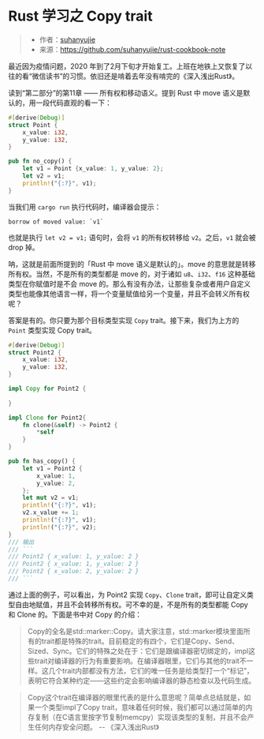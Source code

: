 # Rust 学习之 Copy trait
>* 作者：[suhanyujie](https://github.com/suhanyujie)
>* 来源：https://github.com/suhanyujie/rust-cookbook-note

最近因为疫情问题，2020 年到了2月下旬才开始复工。上班在地铁上又恢复了以往的看“微信读书”的习惯。依旧还是啃着去年没有啃完的《深入浅出Rust》。

读到“第二部分”的第11章 —— 所有权和移动语义。提到 Rust 中 move 语义是默认的，用一段代码直观的看一下：

```rust
#[derive(Debug)]
struct Point {
    x_value: i32,
    y_value: i32,
}

pub fn no_copy() {
    let v1 = Point {x_value: 1, y_value: 2};
    let v2 = v1;
    println!("{:?}", v1);
}
```

当我们用 `cargo run` 执行代码时，编译器会提示：

```
borrow of moved value: `v1`
```

也就是执行 `let v2 = v1;` 语句时，会将 `v1` 的所有权转移给 `v2`。之后，`v1` 就会被 drop 掉。

呐，这就是前面所提到的「Rust 中 move 语义是默认的」。move 的意思就是转移所有权。当然，不是所有的类型都是 move 的，对于诸如 `u8`、`i32`、`f16` 这种基础类型在你赋值时是不会 move 的。那么有没有办法，让那些复杂或者用户自定义类型也能像其他语言一样，将一个变量赋值给另一个变量，并且不会转义所有权呢？

答案是有的。你只要为那个目标类型实现 `Copy` trait。接下来，我们为上方的 `Point` 类型实现 Copy trait。

```rust
#[derive(Debug)]
struct Point2 {
    x_value: i32,
    y_value: i32,
}

impl Copy for Point2 {
   
}

impl Clone for Point2{
    fn clone(&self) -> Point2 {
        *self
    }
}

pub fn has_copy() {
    let v1 = Point2 {
        x_value: 1,
        y_value: 2,
    };
    let mut v2 = v1;
    println!("{:?}", v1);
    v2.x_value += 1;
    println!("{:?}", v1);
    println!("{:?}", v2);
}
/// 输出
/// ```
/// Point2 { x_value: 1, y_value: 2 }
/// Point2 { x_value: 1, y_value: 2 }
/// Point2 { x_value: 2, y_value: 2 }
/// ```
```

通过上面的例子，可以看出，为 Point2 实现 `Copy`、`Clone` trait，即可让自定义类型自由地赋值，并且不会转移所有权。可不幸的是，不是所有的类型都能 Copy 和 Clone 的。下面是书中对 Copy 的介绍：
>Copy的全名是std::marker::Copy。请大家注意，std::marker模块里面所有的trait都是特殊的trait。目前稳定的有四个，它们是Copy、Send、Sized、Sync。它们的特殊之处在于：它们是跟编译器密切绑定的，impl这些trait对编译器的行为有重要影响。在编译器眼里，它们与其他的trait不一样。这几个trait内部都没有方法，它们的唯一任务是给类型打一个“标记”，表明它符合某种约定——这些约定会影响编译器的静态检查以及代码生成。

>Copy这个trait在编译器的眼里代表的是什么意思呢？简单点总结就是，如果一个类型impl了Copy trait，意味着任何时候，我们都可以通过简单的内存复制（在C语言里按字节复制memcpy）实现该类型的复制，并且不会产生任何内存安全问题。     -- 《深入浅出Rust》

